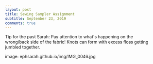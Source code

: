 ```yaml
---
layout: post
title: Sewing Sampler Assignment
subtitle: September 23, 2019
comments: true
---
```



Tip for the past Sarah: Pay attention to what's happening on the wrong/back side of the fabric! Knots can form with excess floss getting jumbled together.

image: ephsarah.github.io/img/IMG_0046.jpg
